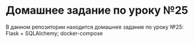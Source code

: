 # Домашнее задание по уроку №25

В данном репозитории находится домашнее задание по уроку №25: Flask + SQLAlchemy; docker-compose
